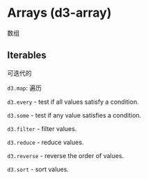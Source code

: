 # Arrays (d3-array)

数组

## Iterables

可迭代的

`d3.map`: 遍历

`d3.every` - test if all values satisfy a condition.

`d3.some` - test if any value satisfies a condition.

`d3.filter` - filter values.

`d3.reduce` - reduce values.

`d3.reverse` - reverse the order of values.

`d3.sort` - sort values.